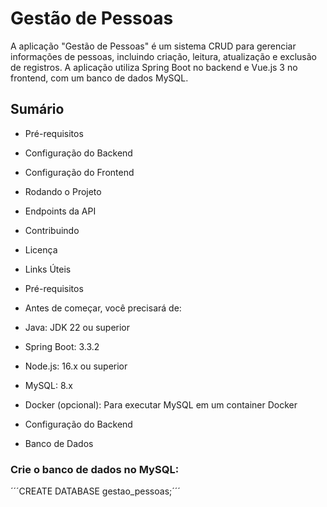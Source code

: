 # Gestão de Pessoas
A aplicação "Gestão de Pessoas" é um sistema CRUD para gerenciar informações de pessoas, incluindo criação, leitura, atualização e exclusão de registros. A aplicação utiliza Spring Boot no backend e Vue.js 3 no frontend, com um banco de dados MySQL.

## Sumário
 * Pré-requisitos
 * Configuração do Backend
 * Configuração do Frontend
 * Rodando o Projeto
 * Endpoints da API
 * Contribuindo
 * Licença
 * Links Úteis
 * Pré-requisitos
 * Antes de começar, você precisará de:

 * Java: JDK 22 ou superior
 * Spring Boot: 3.3.2
 * Node.js: 16.x ou superior
 * MySQL: 8.x
 * Docker (opcional): Para executar MySQL em um container Docker
 * Configuração do Backend
 * Banco de Dados
### Crie o banco de dados no MySQL: 
 ´´´CREATE DATABASE gestao_pessoas;´´´

